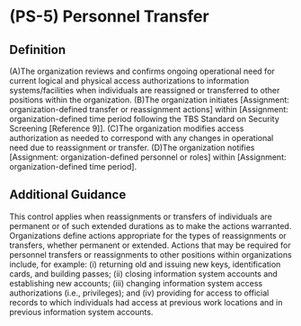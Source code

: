 
# (PS-5) Personnel Transfer

## Definition

(A)The organization reviews and confirms ongoing operational need for current logical and physical access authorizations to information systems/facilities when individuals are reassigned or transferred to other positions within the organization.
(B)The organization initiates [Assignment: organization-defined transfer or reassignment actions] within [Assignment: organization-defined time period following the TBS Standard on Security Screening [Reference 9]].
(C)The organization modifies access authorization as needed to correspond with any changes in operational need due to reassignment or transfer.
(D)The organization notifies [Assignment: organization-defined personnel or roles] within [Assignment: organization-defined time period].

## Additional Guidance

This control applies when reassignments or transfers of individuals are permanent or of such extended durations as to make the actions warranted. Organizations define actions appropriate for the types of reassignments or transfers, whether permanent or extended. Actions that may be required for personnel transfers or reassignments to other positions within organizations include, for example: (i) returning old and issuing new keys, identification cards, and building passes; (ii) closing information system accounts and establishing new accounts; (iii) changing information system access authorizations (i.e., privileges); and (iv) providing for access to official records to which individuals had access at previous work locations and in previous information system accounts.
